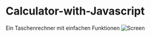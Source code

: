 # Calculator-with-Javascript
Ein Taschenrechner mit einfachen Funktionen
![Screen](https://user-images.githubusercontent.com/76797755/158128095-1cd6ea82-9b17-4460-8389-5e9e22990331.PNG)
